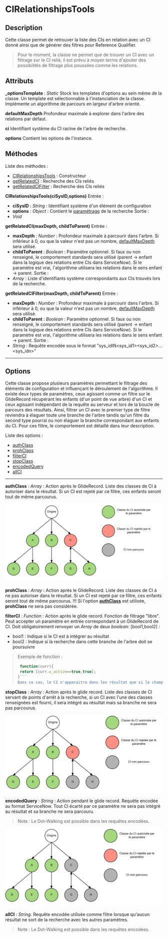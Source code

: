 # CIRelationshipsTools

## Description

Cette classe permet de retrouver la liste des CIs en relation avec un CI donné ainsi que de générer des filtres pour Reference Qualifier.

> Pour le moment, la classe ne permet que de trouver un CI avec un filtrage sur le CI relié, il est prévu à moyen terme d'ajouter des possibilités de filtrage plus poussées comme les relations.

## Attributs

<a name="_optionsTemplate"></a>**_optionsTemplate** : *Static*
Stock les templates d'options au sein même de la classe. Un template est sélectionnable à l'instanciation de la classe. Implémente un algorithme de parcours en largeur d'arbre orienté.

<a name="defaultMaxDepth"></a>**defaultMaxDepth**
Profondeur maximale à explorer dans l'arbre des relations par défaut.

<a name="ci"></a>**ci**
Identifiant système du CI racine de l'arbre de recherche.

<a name="options"></a>**options**
Contient les options de l'instance.

## Méthodes

Liste des méthodes :

 - [CIRelationshipsTools](#CIRelationshipsTools) : Constructeur
 - [getRelatedCI](#getRelatedCI) : Recherche des CIs reliés
 - [getRelatedCIFilter](#getRelatedCIFilter) : Recherche des CIs reliés
 
<a name="CIRelationshipsTools"></a>**CIRelationshipsTools(ciSysID,options)**
Entrée : 
 - **ciSysID** : *String* : Identifiant système d'un élément de configuration
 - **options** : *Object* : Contient le [paramétrage](#options) de la recherche
Sortie :
 - *Void*

<a name="getRelatedCI"></a>**getRelatedCI(maxDepth, childToParent)**
Entrée :
 - **maxDepth** : *Number* : Profondeur maximale à parcourir dans l'arbre. Si inférieur à 0, ou que la valeur n'est pas un nombre, [defaultMaxDepth](#defaultMaxDepth) sera utilisé.
 - **childToParent** : *Boolean* : Paramètre optionnel. Si faux ou non renseigné, le comportement standards sera utilisé (parent -> enfant dans la logique des relations entre CIs dans ServiceNow). Si le paramètre est vrai, l'algorithme utilisera les relations dans le sens enfant -> parent.
Sortie : 
 - *Array* : Liste d'identifiants système correspondants aux CIs trouvés lors de la recherche.

<a name="getRelatedCIFilter"></a>**getRelatedCIFilter(maxDepth, childToParent)**
Entrée :
 - **maxDepth** : *Number* : Profondeur maximale à parcourir dans l'arbre. Si inférieur à 0, ou que la valeur n'est pas un nombre, [defaultMaxDepth](#defaultMaxDepth) sera utilisé.
 - **childToParent** : *Boolean* : Paramètre optionnel. Si faux ou non renseigné, le comportement standards sera utilisé (parent -> enfant dans la logique des relations entre CIs dans ServiceNow). Si le paramètre est vrai, l'algorithme utilisera les relations dans le sens enfant -> parent.
Sortie : 
 - *String* : Requête encodée sous le format "sys_idIN\<sys_id1\>\<sys_id2\>...\<sys_idn\>"

----------
## <a name="options"></a>Options

Cette classe propose plusieurs paramètres permettant le filtrage des éléments de configuration et influençant le déroulement de l'algorithme.
Il existe deux types de paramètres, ceux agissant comme un filtre sur le GlideRecord récupérant les enfants (d'un point de vue arbre) d'un CI et ceux agissant indépendant de la requête au serveur et lors de la boucle de parcours des résultats. Ainsi, filtrer un CI avec le premier type de filtre reviendra à élaguer toute une branche de l'arbre tandis qu'un filtre du second type pourrai ou non élaguer la branche correspondant aux enfants du CI. Pour ces filtre, le comportement est détaillé dans leur description.

Liste des options : 

 - [authClass](#authClass)
 - [prohClass](#prohClass)
 - [filterCI](#filterCI)
 - [stopClass](#stopClass)
 - [encodedQuery](#encodedQuery)
 - [allCI](#allCI)

----------

<a name="authClass"></a>**authClass** : *Array* : Action après le GlideRecord.
Liste des classes de CI à autoriser dans le résultat. Si un CI est rejeté par ce filtre, ces enfants seront tout de même parcourus.

![authClass](./img/authClass.png)

<a name="prohClass"></a>**prohClass** : *Array* : Action après le GlideRecord.
Liste des classes de CI à ne pas autoriser dans le résultat. Si un CI est rejeté par ce filtre, ces enfants seront tout de même parcourus. 
!!! Si l'option **[authClass](#authClass)** est utilisée, **prohClass** ne sera pas considérée.

<a name="filterCI"></a>**filterCI** : *Function* :  Action après le glide record.
Fonction de filtrage "libre". Peut accepter un paramètre en entrée correspondant à un GlideRecord de CI. Doit obligatoirement renvoyer un *Array* de deux *boolean*:
[bool1,bool2] :
 - bool1 : Indique si le CI est à intégrer au résultat
 - bool2 : Indique si la recherche dans cette branche de l'arbre doit se poursuivre
> Exemple de fonction :
> ```javascript
>  function(curr){
>  return [curr.u_active==true,true];
> }```
> Dans ce cas, le CI n'apparaitra dans les résultat que si le champ u_active est true et ses enfants seront parcourus quoiqu'il arrive.

<a name="stopClass"></a>**stopClass** : *Array* :  Action après le glide record.
Liste des classes de CI servant de points d'arrêt à la recherche, si un CI avec l'une des classes renseignées est fourni, il sera intégré au résultat mais sa branche ne sera pas parcourus.

![stopClass](./img/stopClass.png)

<a name="encodedQuery"></a>**encodedQuery** : *String* :  Action pendant le glide record.
Requête encodée au format ServiceNow. Tout CI écarté par ce paramètre ne sera pas intégré au résultat et sa branche ne sera parcouru.
> Note : Le Dot-Walking est possible dans les requêtes encodées.

![encodedQuery](./img/encodedQuery.png)

<a name="allCI"></a>**allCI** : *String*.
Requête encodée utilisée comme filtre lorsque qu'aucun résultat ne sort de la recherche avec les autres paramètres.
> Note : Le Dot-Walking est possible dans les requêtes encodées.
